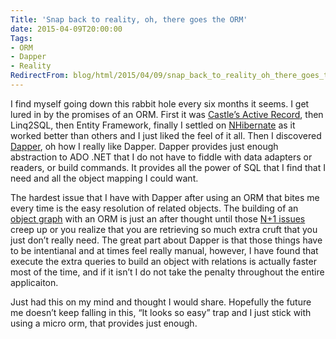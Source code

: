```yaml
---
Title: 'Snap back to reality, oh, there goes the ORM'
date: 2015-04-09T20:00:00
Tags:
- ORM
- Dapper
- Reality
RedirectFrom: blog/html/2015/04/09/snap_back_to_reality_oh_there_goes_the_orm
---
```


I find myself going down this rabbit hole every six months it seems. I get lured in by the promises of an ORM. First it was [Castle’s Active Record](http://www.castleproject.org/projects/activerecord/), then Linq2SQL, then Entity Framework, finally I settled on [NHibernate](http://nhibernate.info/) as it worked better than others and I just liked the feel of it all. Then I discovered [Dapper](https://github.com/StackExchange/dapper-dot-net), oh how I really like Dapper. Dapper provides just enough abstraction to ADO .NET that I do not have to fiddle with data adapters or readers, or build commands. It provides all the power of SQL that I find that I need and all the object mapping I could want.

The hardest issue that I have with Dapper after using an ORM that bites me every time is the easy resolution of related objects. The building of an [object graph](http://www.elegantcoding.com/2011/08/object-graph.html) with an ORM is just an after thought until those [N+1 issues](http://ayende.com/blog/1328/combating-the-select-n-1-problem-in-nhibernate) creep up or you realize that you are retrieving so much extra cruft that you just don’t really need. The great part about Dapper is that those things have to be intentianal and at times feel really manual, however, I have found that execute the extra queries to build an object with relations is actually faster most of the time, and if it isn’t I do not take the penalty throughout the entire applicaiton.

Just had this on my mind and thought I would share. Hopefully the future me doesn’t keep falling in this, “It looks so easy” trap and I just stick with using a micro orm, that provides just enough.
